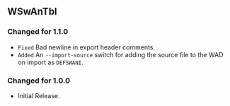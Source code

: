 WSwAnTbl
--------

### Changed for 1.1.0

* `Fixed` Bad newline in export header comments.
* `Added` An `--import-source` switch for adding the source file to the WAD on import as `DEFSWANI`.


### Changed for 1.0.0

* Initial Release.

